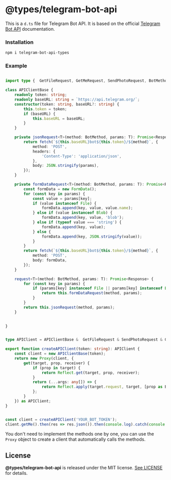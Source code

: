 # @types/telegram-bot-api

This is a `d.ts` file for Telegram Bot API. It is based on the official [Telegram Bot API](https://core.telegram.org/bots/api) documentation.


### Installation

```sh
npm i telegram-bot-api-types
```

### Example

```typescript

import type {  GetFileRequest, GetMeRequest, SendPhotoRequest, BotMethod } from ".";

class APIClientBase {
    readonly token: string;
    readonly baseURL: string = `https://api.telegram.org/`;
    constructor(token: string, baseURL?: string) {
        this.token = token;
        if (baseURL) {
            this.baseURL = baseURL;
        }
    }

    private jsonRequest<T>(method: BotMethod, params: T): Promise<Response> {
        return fetch(`${this.baseURL}bot${this.token}/${method}`, {
            method: 'POST',
            headers: {
                'Content-Type': 'application/json',
            },
            body: JSON.stringify(params),
        });
    }

    private formDataRequest<T>(method: BotMethod, params: T): Promise<Response> {
        const formData = new FormData();
        for (const key in params) {
            const value = params[key];
            if (value instanceof File) {
                formData.append(key, value, value.name);
            } else if (value instanceof Blob) {
                formData.append(key, value, 'blob');
            } else if (typeof value === 'string') {
                formData.append(key, value);
            } else {
                formData.append(key, JSON.stringify(value));
            }
        }
        return fetch(`${this.baseURL}bot${this.token}/${method}`, {
            method: 'POST',
            body: formData,
        });
    }

    request<T>(method: BotMethod, params: T): Promise<Response> {
        for (const key in params) {
            if (params[key] instanceof File || params[key] instanceof Blob) {
                return this.formDataRequest(method, params);
            }
        }
        return this.jsonRequest(method, params);
    }

    
}


type APIClient = APIClientBase &  GetFileRequest & SendPhotoRequest & GetMeRequest;

export function createAPIClient(token: string): APIClient {
    const client = new APIClientBase(token);
    return new Proxy(client, {
        get(target, prop, receiver) {
            if (prop in target) {
                return Reflect.get(target, prop, receiver);
            }
            return (...args: any[]) => {
                return Reflect.apply(target.request, target, [prop as BotMethod, ...args]);
            };
        }
    }) as APIClient; 
}


const client = createAPIClient('YOUR_BOT_TOKEN');
client.getMe().then(res => res.json()).then(console.log).catch(console.error);

```

You don't need to implement the methods one by one, you can use the `Proxy` object to create a client that automatically calls the methods.


## License

**@types/telegram-bot-api** is released under the MIT license. [See LICENSE](LICENSE) for details.